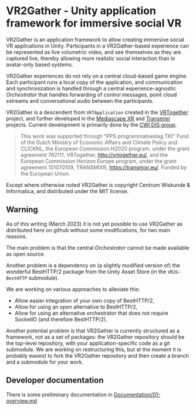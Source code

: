 # VR2Gather - Unity application framework for immersive social VR

VR2Gather is an application framework to allow creating immersive social VR applications in Unity. Participants in a VR2Gather-based experience can be represented as live volumetric video, and see themselves as they are captured live, thereby allowing more realistic social interaction than in avatar-only based systems.

VR2Gather experiences do not rely on a central cloud-based game engine. Each participant runs a local copy of the application, and communication and synchronization is handled through a central experience-agnostic  _Orchestrator_ that handles forwarding of control messages, point cloud sstreams and conversational audio between the participants.

VR2Gather is a descendent from `VRTApplication` created in the [VRTogether](https://vrtogether.eu) project, and further developed in the [Mediascape XR](https://www.dis.cwi.nl/funding/mediascape/) and [Transmixr](https://transmixr.eu) projects. Current development is primarily done by the [CWI DIS group](https://www.dis.cwi.nl).

> This work was supported through "PPS programmatoeslag TKI" Fund of the Dutch Ministry of Economic Affairs and Climate Policy and CLICKNL, the European Commission H2020 program, under the grant agreement 762111, VRTogether, http://vrtogether.eu/, and the European Commission Horizon Europe program, under the grant agreement 101070109, TRANSMIXR, https://transmixr.eu/. Funded by the European Union.

Except where otherwise noted VR2Gather is copyright Centrum Wiskunde & Informatica, and distributed under the MIT license.

## Warning

As of this writing (March 2023) it is not yet possible to use VR2Gather as distributed here on github without some modifications, for two main reasons.

The main problem is that the central _Orchestrator_ cannot be made available as open source.

Another problem is a dependency on (a slightly modified version of) the wonderful BestHTTP/2 package from the Unity Asset Store (in the `VR2G-BestHTTP` submodule).

We are working on various approaches to alleviate this:

- Allow easier integration of your own copy of BestHTTP/2,
- Allow for using an open alternative to BestHTTP/2,
- Allow for using an alternative orchestrator that does not require SocketIO (and therefore BestHTTP/2).

Another potential problem is that VR2Gather is currently structured as a framework, not as a set of packages: the VR2Gather repository should be the top-level repository, with your application-specific code as a git submodule. We are working on restructuring this, but at the moment it is probably easiest to fork the VR2Gather repository and then create a branch and a submodule for your work.

## Developer documentation

There is some preliminary documentation in [Documentation/01-overview.md](Documentation/01-overview.md)